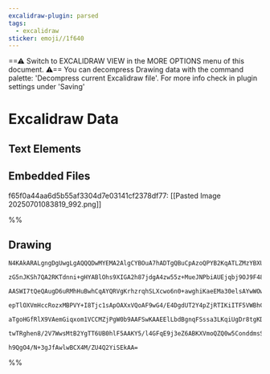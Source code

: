 ```yaml
---
excalidraw-plugin: parsed
tags:
  - excalidraw
sticker: emoji//1f640
---
```

==⚠  Switch to EXCALIDRAW VIEW in the MORE OPTIONS menu of this document. ⚠== You can decompress Drawing data with the command palette: 'Decompress current Excalidraw file'. For more info check in plugin settings under 'Saving'


# Excalidraw Data

## Text Elements
## Embedded Files
f65f0a44aa6d5b55af3304d7e03141cf2378df77: [[Pasted Image 20250701083819_992.png]]

%%
## Drawing
```compressed-json
N4KAkARALgngDgUwgLgAQQQDwMYEMA2AlgCYBOuA7hADTgQBuCpAzoQPYB2KqATLZMzYBXUtiRoIACyhQ4zZAHoFAc0JRJQgEYA6bGwC2CgF7N6hbEcK4OCtptbErHALRY8RMpWdx8Q1TdIEfARcZgRmBShcZQUebQBGOIAWGjoghH0EDihmbgBtcDBQMBKIEm4IfAAZAFlcADNnAHkAaQAxbCgACQBWAE4AdQBmADU23Hp6VJLIWEQKwn1opH5S

zG5nJKSh7QA2RKTdnni+gHYABlOhs9XIGA2h87jdgA4zw55z+MueJNPbiAUEjqbj9OJ9F48F7xU4vXZ9JLxHovAGSBCEZTSbh/FGFSDWZTBbjnAHMKCkNgAawQAGE2Pg2KQKuTrMw4LhAtlpqVNLhsJTlBShBxiHSGUyJCyOGyOVkoNzIPVCPh8ABlWBEiSCDwKiBkinUgbAyTcPh4vXkqkIdUwTXobXlAFCzEccK5NDxAFsdnYNT3D3nEnmwXCO

AASWI7tQeQAugD6uRMhHuBwhCqAYQRVgKrhzrqhSLXcwo6n0+awghiKaeEMa30elsAYwWOwuGgev9zc3WJwAHKcMTceKJF5fU59esZ5gAEXSUEr3HqBDCAM0whFAFFgplslHYwChHBiLh51WPacekjzq9ztt9gCiBxKSm0/gH2x+Qu0Ev8Cvy1EoCEKMIEQEVM2UXUlWCZMJHqXYenqc5cC2XBcF2Ygek0HoegaIZHiSYhTgQc4hniRFsHqGtYWI

epTlOXVmHccRozxMBPVY+I8Tjc1sApOAXxVQoAF9wG4/E4DgdUT2Y4pZjRTIKiITF5VWBhCAQCgACE+QFAtRXpRkKgAYnqUyzO5CBsBETkoDDed9HVA1aQMiV0CM+IEA8jyLKs0gbLsjJtP5ENhX08VmXIaV2RsnzrLlAL9DaZU1Q1Zi9XpR1CksuLsgSxyrSNYgQTQM1Sl8/z7Py6kbTtdKdVU8r4vsgAlYQXTdIcGpy2z7KaH0/SHQMur8pqMj

aTgoHGfRlX9VAemGiqxom1VCCMZjPgW0b9AAFSwKAAEElLbdBgnqFSssa3LKqiUgDr8tgKDRXAz1QUs3wu7qEo3EV9vux6QheiAOQpKhNqujJfpB7b4DSvSLMYikVQADWxXZdj2JJLlOX4yKGOF4l2VSEfpfAAE1QR4Ho9gRSFthHS92NKIw2AMbhZMgegCCEZjzm0M5dlhJJhLBnqMla0Ki2AuHVMFEgVrW00g1KWXiHVBB+PbGXSBIGo2GIBBv

twTRghen8/2V7WwsMtB2YgTT6UB0hlF5AAKY5/l4GFqE9j3eZ6ABKXVmoQZQ0w5ConddmsSV4R5vej72/cD4WPpG7IqoQPqoFbEtX1UhNcEyYOs21jgIJt80siNk3uHJbmAWwIgNdQOuEABDhC+Y1uvSEKBHy70huZT0o7AAKwQTpmFVDu4F1/XDeNr9UDNtusr5bPGG2ln8DZ805jSsJgk6VtdSsskDGh+Y0De99P1N5dV5mCAEwMVV0mPzhFwf

h9QgO4/N+3gJfAwlwBCX4M/ZU4Q2YiSEkAA=
```
%%